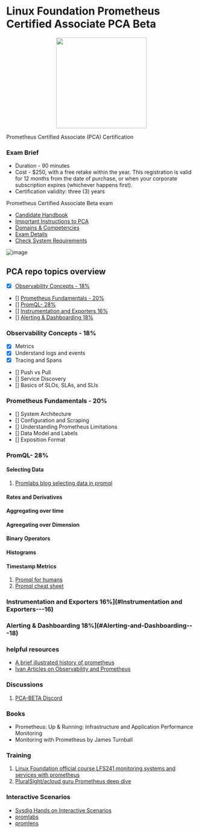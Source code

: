 # Linux Foundation Prometheus Certified Associate PCA Beta

<p align="center">
  <img width="240" src="https://training.linuxfoundation.org/wp-content/uploads/2022/04/Training_Badge_Prometheus_V2-2-300x300.png">
</p>

Prometheus Certified Associate (PCA) Certification
### Exam Brief 
- Duration - 90 minutes 
- Cost - $250, with a free retake within the year. This registration is valid for 12 months from the date of purchase, or when your corporate subscription expires (whichever happens first).
- Certification validity: three (3) years

Prometheus Certified Associate Beta exam

- [Candidate Handbook](https://docs.linuxfoundation.org/tc-docs/certification/lf-handbook2)
- [Important Instructions to PCA](https://docs.linuxfoundation.org/tc-docs/certification/important-instructions-pca)
- [Domains & Competencies](https://github.com/cncf/curriculum/blob/master/PCA_Curriculum.pdf)
- [Exam Details](https://www.cncf.io/certification/pca/)
- [Check System Requirements](https://syscheck.bridge.psiexams.com/)

![image](https://user-images.githubusercontent.com/1757428/178691554-67d6a11f-7f1b-45a5-8de1-8a7c09d1b861.png)


## PCA repo topics overview

  - [x] [Observability Concepts	- 18%](#Observability-Concepts---18)
  - [] [Prometheus Fundamentals - 20%](#Prometheus-Fundamentals---20)
  - [] [ PromQL- 28%](#PromQL---28)
  - [] [Instrumentation and Exporters	16%](#Instrumentation-and-Exporters---16)
  - [] [Alerting & Dashboarding	18%](#Alerting-and-Dashboarding---18)

### Observability Concepts	- 18%

- [x] Metrics
- [x] Understand logs and events
- [x] Tracing and Spans
- [] Push vs Pull
- [] Service Discovery
- [] Basics of SLOs, SLAs, and SLIs

### Prometheus Fundamentals - 20%
- [] System Architecture
- [] Configuration and Scraping
- [] Understanding Prometheus Limitations
- [] Data Model and Labels
- [] Exposition Format

### PromQL- 28%
#### Selecting Data
1. [Promlabs blog selecting data in promql](https://promlabs.com/blog/2020/07/02/selecting-data-in-promql)
#### Rates and Derivatives
#### Aggregating over time
#### Agreegating over Dimension
#### Binary Operators
#### Histograms
#### Timestamp Metrics
1. [Promql for humans](https://timber.io/blog/promql-for-humans/)
1. [Promql cheat sheet](https://promlabs.com/promql-cheat-sheet/)

### Instrumentation and Exporters	16%](#Instrumentation and Exporters---16)
### Alerting & Dashboarding	18%](#Alerting-and-Dashboarding---18)

### helpful resources
- [A brief illustrated history of prometheus](https://fusakla.cz/presentations/brief-illustrated-history-of-prometheus)
- [Ivan Articles on Observability and Prometheus](https://iximiuz.com/en/categories/?category=Observability)

### Discussions
1. [PCA-BETA Discord](https://discord.com/invite/fUdPs3EW)

### Books
- Prometheus: Up & Running: Infrastructure and Application Performance Monitoring
- Monitoring with Prometheus by James Turnball

### Training

1. [Linux Foundation official course LFS241 monitoring systems and services with prometheus ](https://training.linuxfoundation.org/training/monitoring-systems-and-services-with-prometheus-lfs241/)
1. [PluralSight/acloud guru Prometheus deep dive](https://acloudguru.com/course/prometheus-deep-dive)

### Interactive Scenarios 
- [Sysdig Hands on Interactive Scenarios](https://learn.sysdig.com/page/open-source)
- [promlabs](https://demo.promlabs.com)
- [promlens](https://demo.promlens.com)
